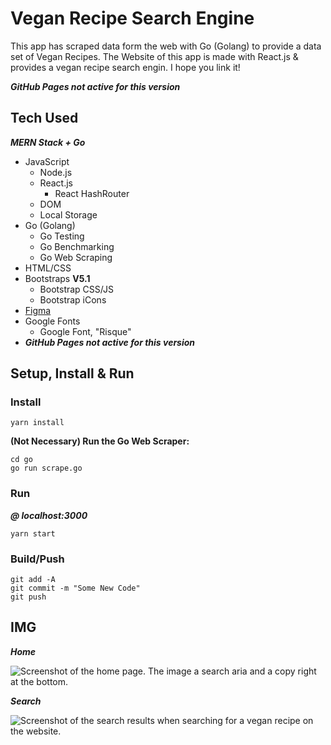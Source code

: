 # Vegan Recipe Search Engine

This app has scraped data form the web with Go (Golang) to provide a data set of Vegan Recipes. The Website of this app is made with React.js & provides a vegan recipe search engin. I hope you link it!

***GitHub Pages not active for this version***
<!-- [Visit Site](https://lwrgithub.github.io/vegan-recipes-search-engine/) -->


## Tech Used
***MERN Stack + Go***


- JavaScript
    - Node.js
    - React.js
        - React HashRouter
    - DOM
    - Local Storage
- Go (Golang)
    - Go Testing
    - Go Benchmarking
    - Go Web Scraping
- HTML/CSS
- Bootstraps **V5.1**
    - Bootstrap CSS/JS
    - Bootstrap iCons
- [Figma](https://www.figma.com/file/zqA6nNoXnQQhxqIRP4SwAn/Vegan?node-id=3%3A3)
- Google Fonts
    - Google Font, "Risque"
- ***GitHub Pages not active for this version***
<!-- - [GitHub Pages](https://lwrgithub.github.io/vegan-recipes-search-engine/) -->


## Setup, Install & Run

### Install
<!-- ***Note: make sure to change the files to reflect your GitHub info:*** [Learn How](https://blog.usejournal.com/how-to-deploy-your-react-app-into-github-pages-b2c96292b18e) -->

```
yarn install
```

**(Not Necessary) Run the Go Web Scraper:**

```
cd go
go run scrape.go
```

### Run
***@ localhost:3000***

```
yarn start
```

### Build/Push
<!-- ***When using GitHub Pages do a build before pushing*** -->

<!-- ```
npm run deploy -->
```
git add -A
git commit -m "Some New Code"
git push
```


## IMG

***Home***

<img alt="Screenshot of the home page. The image a search aria and a copy right at the bottom." src="https://github.com/LWRGitHub/vegan/blob/main/public/img/vegan-home.png?raw=true" />


***Search***

<img alt="Screenshot of the search results when searching for a vegan recipe on the website." src="https://github.com/LWRGitHub/vegan/blob/main/public/img/vegan-search-res.png?raw=true" />
